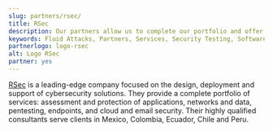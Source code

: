 ```yaml
---
slug: partners/rsec/
title: RSec
description: Our partners allow us to complete our portfolio and offer better security testing services. Get to know them and become one of them.
keywords: Fluid Attacks, Partners, Services, Security Testing, Software Development, Pentesting, Ethical Hacking
partnerlogo: logo-rsec
alt: Logo RSec
partner: yes
---
```


[RSec](https://www.rsecgroup.com/) is a leading-edge company focused on
the design, deployment and support of cybersecurity solutions. They
provide a complete portfolio of services: assessment and protection of
applications, networks and data, pentesting, endpoints, and cloud and
email security. Their highly qualified consultants serve clients in
Mexico, Colombia, Ecuador, Chile and Peru.
